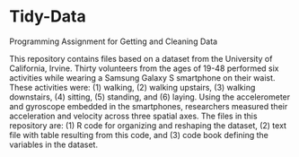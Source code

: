 # Tidy-Data
Programming Assignment for Getting and Cleaning Data

This repository contains files based on a dataset from the University of California, Irvine. Thirty volunteers from the ages of 19-48 performed six activities while wearing a Samsung Galaxy S smartphone on their waist. These activities were: (1) walking, (2) walking upstairs, (3) walking downstairs, (4) sitting, (5) standing, and (6) laying. Using the accelerometer and gyroscope embedded in the smartphones, researchers measured their acceleration and velocity across three spatial axes. The files in this repository are: (1) R code for organizing and reshaping the dataset, (2) text file with table resulting from this code, and (3) code book defining the variables in the dataset.
